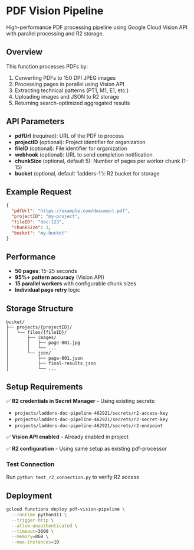 # PDF Vision Pipeline

High-performance PDF processing pipeline using Google Cloud Vision API with parallel processing and R2 storage.

## Overview

This function processes PDFs by:
1. Converting PDFs to 150 DPI JPEG images
2. Processing pages in parallel using Vision API
3. Extracting technical patterns (PT1, M1, E1, etc.)
4. Uploading images and JSON to R2 storage
5. Returning search-optimized aggregated results

## API Parameters

- **pdfUrl** (required): URL of the PDF to process
- **projectID** (optional): Project identifier for organization
- **fileID** (optional): File identifier for organization  
- **webhook** (optional): URL to send completion notification
- **chunkSize** (optional, default 5): Number of pages per worker chunk (1-15)
- **bucket** (optional, default 'ladders-1'): R2 bucket for storage

## Example Request

```json
{
  "pdfUrl": "https://example.com/document.pdf",
  "projectID": "my-project",
  "fileID": "doc-123",
  "chunkSize": 3,
  "bucket": "my-bucket"
}
```

## Performance

- **50 pages**: 15-25 seconds
- **95%+ pattern accuracy** (Vision API)
- **15 parallel workers** with configurable chunk sizes
- **Individual page retry** logic

## Storage Structure

```
bucket/
├── projects/{projectID}/
│   └── files/{fileID}/
│       ├── images/
│       │   ├── page-001.jpg
│       │   └── ...
│       └── json/
│           ├── page-001.json
│           ├── final-results.json
│           └── ...
```

## Setup Requirements

✅ **R2 credentials in Secret Manager** - Using existing secrets:
- `projects/ladders-doc-pipeline-462921/secrets/r2-access-key`
- `projects/ladders-doc-pipeline-462921/secrets/r2-secret-key`  
- `projects/ladders-doc-pipeline-462921/secrets/r2-endpoint`

✅ **Vision API enabled** - Already enabled in project

✅ **R2 configuration** - Using same setup as existing pdf-processor

### Test Connection
Run `python test_r2_connection.py` to verify R2 access

## Deployment

```bash
gcloud functions deploy pdf-vision-pipeline \
  --runtime python311 \
  --trigger-http \
  --allow-unauthenticated \
  --timeout=3600 \
  --memory=8GB \
  --max-instances=10
``` 